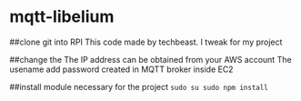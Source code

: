 # mqtt-libelium

##clone git into RPI
This code made by techbeast. I tweak for my project

##change the 
The IP address can be obtained from your AWS account
The usename add password created in MQTT broker inside EC2

##install module necessary for the project
`sudo su
sudo npm install`

##

